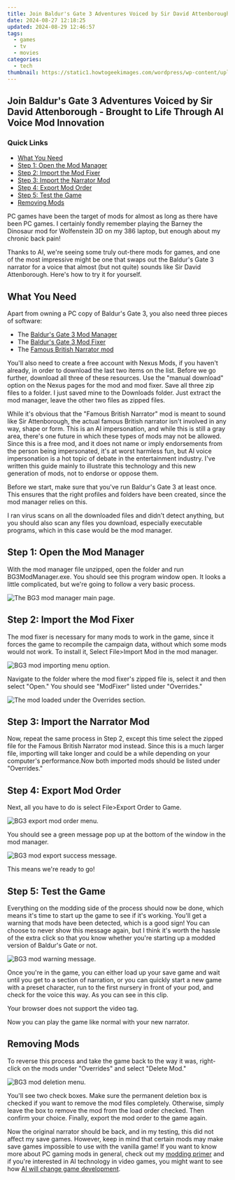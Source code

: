 ```yaml
---
title: Join Baldur's Gate 3 Adventures Voiced by Sir David Attenborough - Brought to Life Through AI Voice Mod Innovation
date: 2024-08-27 12:18:25
updated: 2024-08-29 12:46:57
tags:
  - games
  - tv
  - movies
categories:
  - tech
thumbnail: https://static1.howtogeekimages.com/wordpress/wp-content/uploads/2024/05/baldurs-s-gate-image-featuring-david-attenborough.jpg
---
```


## Join Baldur's Gate 3 Adventures Voiced by Sir David Attenborough - Brought to Life Through AI Voice Mod Innovation

### Quick Links

* [What You Need](https://fix-guide.techidaily.com/how-to-fix-the-soft-bricked-motorola-moto-g14-drfone-by-drfone-fix-android-problems-fix-android-problems/)
* [Step 1: Open the Mod Manager](https://data-safeguard.techidaily.com/one-touch-stellar-eraser-on-your-ios-device-apple-1-essentials-reimagined/)
* [Step 2: Import the Mod Fixer](https://location-social.techidaily.com/in-2024-how-to-change-your-nokia-c210-location-on-life360-without-anyone-knowing-drfone-by-drfone-virtual-android/)
* [Step 3: Import the Narrator Mod](https://article-knowledge.techidaily.com/2024-approved-navigate-the-metaverse-with-these-7-key-technologies/)
* [Step 4: Export Mod Order](https://screen-sharing-recording.techidaily.com/updated-in-2024-soundscape-synthesis-studio-mac-basics/)
* [Step 5: Test the Game](https://video-capture.techidaily.com/new-friendship-and-farms-the-10-favorite-farming-titles/)
* [Removing Mods](https://extra-information.techidaily.com/free-visual-treasury-select-10-sites-included/)

 PC games have been the target of mods for almost as long as there have been PC games. I certainly fondly remember playing the Barney the Dinosaur mod for Wolfenstein 3D on my 386 laptop, but enough about my chronic back pain!

 Thanks to AI, we're seeing some truly out-there mods for games, and one of the most impressive might be one that swaps out the Baldur's Gate 3 narrator for a voice that almost (but not quite) sounds like Sir David Attenborough. Here's how to try it for yourself.

##  What You Need

 Apart from owning a PC copy of Baldur's Gate 3, you also need three pieces of software:

* The [Baldur's Gate 3 Mod Manager](https://github.com/LaughingLeader/BG3ModManager/releases)
* The [Baldur's Gate 3 Mod Fixer](https://www.nexusmods.com/baldursgate3/mods/141?tab=files)
* The [Famous British Narrator mod](https://www.nexusmods.com/baldursgate3/mods/7026?tab=files)

 You'll also need to create a free account with Nexus Mods, if you haven't already, in order to download the last two items on the list. Before we go further, download all three of these resources. Use the "manual download" option on the Nexus pages for the mod and mod fixer. Save all three zip files to a folder. I just saved mine to the Downloads folder. Just extract the mod manager, leave the other two files as zipped files.

 While it's obvious that the "Famous British Narrator" mod is meant to sound like Sir Attenborough, the actual famous British narrator isn't involved in any way, shape or form. This is an AI impersonation, and while this is still a gray area, there's one future in which these types of mods may not be allowed. Since this is a free mod, and it does not name or imply endorsements from the person being impersonated, it's at worst harmless fun, but AI voice impersonation is a hot topic of debate in the entertainment industry. I've written this guide mainly to illustrate this technology and this new generation of mods, not to endorse or oppose them.

 Before we start, make sure that you've run Baldur's Gate 3 at least once. This ensures that the right profiles and folders have been created, since the mod manager relies on this.

 I ran virus scans on all the downloaded files and didn't detect anything, but you should also scan any files you download, especially executable programs, which in this case would be the mod manager.

##  Step 1: Open the Mod Manager

 With the mod manager file unzipped, open the folder and run BG3ModManager.exe. You should see this program window open. It looks a little complicated, but we're going to follow a very basic process.

![The BG3 mod manager main page.](https://static1.howtogeekimages.com/wordpress/wp-content/uploads/2024/05/bg3-mod-manager-main-page.jpg) 

##  Step 2: Import the Mod Fixer

 The mod fixer is necessary for many mods to work in the game, since it forces the game to recompile the campaign data, without which some mods would not work. To install it, Select File>Import Mod in the mod manager.

![BG3 mod importing menu option.](https://static1.howtogeekimages.com/wordpress/wp-content/uploads/2024/05/bg3-mod-importing-menu-option.jpg) 

 Navigate to the folder where the mod fixer's zipped file is, select it and then select "Open." You should see "ModFixer" listed under "Overrides."

![The mod loaded under the Overrides section.](https://static1.howtogeekimages.com/wordpress/wp-content/uploads/2024/05/the-mod-loaded-under-the-overrides-section.jpg) 

##  Step 3: Import the Narrator Mod

 Now, repeat the same process in Step 2, except this time select the zipped file for the Famous British Narrator mod instead. Since this is a much larger file, importing will take longer and could be a while depending on your computer's performance.Now both imported mods should be listed under "Overrides."

##  Step 4: Export Mod Order

 Next, all you have to do is select File>Export Order to Game.

![BG3 export mod order menu.](https://static1.howtogeekimages.com/wordpress/wp-content/uploads/2024/05/bg3-export-mod-order-menu.jpg) 

 You should see a green message pop up at the bottom of the window in the mod manager.

![BG3 mod export success message.](https://static1.howtogeekimages.com/wordpress/wp-content/uploads/2024/05/bg3-mod-export-success-message.jpg) 

 This means we're ready to go!

##  Step 5: Test the Game

 Everything on the modding side of the process should now be done, which means it's time to start up the game to see if it's working. You'll get a warning that mods have been detected, which is a good sign! You can choose to never show this message again, but I think it's worth the hassle of the extra click so that you know whether you're starting up a modded version of Baldur's Gate or not.

![BG3 mod warning message.](https://static1.howtogeekimages.com/wordpress/wp-content/uploads/2024/05/bg3-mod-warning.png) 

 Once you're in the game, you can either load up your save game and wait until you get to a section of narration, or you can quickly start a new game with a preset character, run to the first nursery in front of your pod, and check for the voice this way. As you can see in this clip.

Your browser does not support the video tag. 

 Now you can play the game like normal with your new narrator.

##  Removing Mods

 To reverse this process and take the game back to the way it was, right-click on the mods under "Overrides" and select "Delete Mod."

![BG3 mod deletion menu.](https://static1.howtogeekimages.com/wordpress/wp-content/uploads/2024/05/bg3-mod-deletion-menu.jpg) 

 You'll see two check boxes. Make sure the permanent deletion box is checked if you want to remove the mod files completely. Otherwise, simply leave the box to remove the mod from the load order checked. Then confirm your choice. Finally, export the mod order to the game again.

 Now the original narrator should be back, and in my testing, this did not affect my save games. However, keep in mind that certain mods may make save games impossible to use with the vanilla game! If you want to know more about PC gaming mods in general, check out my [modding primer](https://facebook-clips.techidaily.com/2024-approved-streaming-aerial-adventures-on-fb-from-dji-drone/) and if you're interested in AI technology in video games, you might want to see how [AI will change game development](https://some-guidance.techidaily.com/2024-approved-the-evolved-2023-samsung-bd-j5900-a-deep-dive/).

<ins class="adsbygoogle"
     style="display:block"
     data-ad-format="autorelaxed"
     data-ad-client="ca-pub-7571918770474297"
     data-ad-slot="1223367746"></ins>



<ins class="adsbygoogle"
     style="display:block"
     data-ad-client="ca-pub-7571918770474297"
     data-ad-slot="8358498916"
     data-ad-format="auto"
     data-full-width-responsive="true"></ins>
